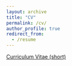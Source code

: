 ```yaml
---
layout: archive
title: "CV"
permalink: /cv/
author_profile: true
redirect_from:
  - /resume
---
```


<a href="../files/ZhukovYuri_CV.pdf">Curriculum Vitae (short)</a>
